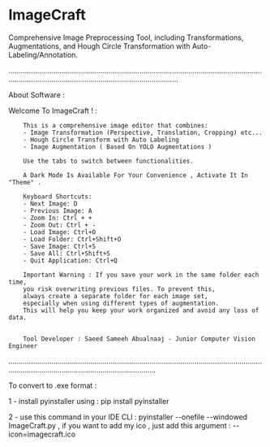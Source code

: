 # ImageCraft
Comprehensive Image Preprocessing Tool, including Transformations, Augmentations, and Hough Circle Transformation with Auto-Labeling/Annotation.

...............................................................................................................................................................................................................

About Software : 

Welcome To ImageCraft ! :
        
        This is a comprehensive image editor that combines:
        - Image Transformation (Perspective, Translation, Cropping) etc...
        - Hough Circle Transform with Auto Labeling
        - Image Augmentation ( Based On YOLO Augmentations )

        Use the tabs to switch between functionalities.
        
        A Dark Mode Is Available For Your Convenience , Activate It In "Theme" .

        Keyboard Shortcuts:
        - Next Image: D
        - Previous Image: A
        - Zoom In: Ctrl + +
        - Zoom Out: Ctrl + -
        - Load Image: Ctrl+O
        - Load Folder: Ctrl+Shift+O
        - Save Image: Ctrl+S
        - Save All: Ctrl+Shift+S
        - Quit Application: Ctrl+Q
        
        Important Warning : If you save your work in the same folder each time, 
        you risk overwriting previous files. To prevent this, 
        always create a separate folder for each image set, 
        especially when using different types of augmentation. 
        This will help you keep your work organized and avoid any loss of data.
        
        
        Tool Developer : Saeed Sameeh Abualnaaj - Junior Computer Vision Engineer 

        
....................................................................................................................................................................................................

To convert to .exe format :

1 - install pyinstaller using : pip install pyinstaller 

2 - use this command in your IDE CLI : pyinstaller --onefile --windowed ImageCraft.py , if you want to add my ico , just add this argument : --icon=imagecraft.ico
